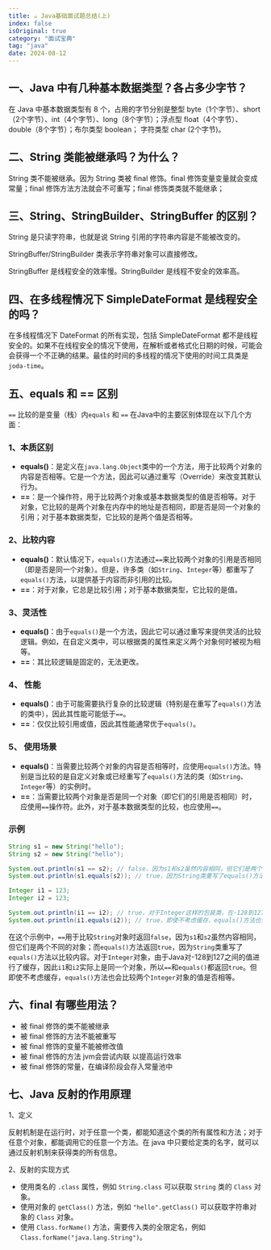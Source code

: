 ```yaml
---
title: ☕ Java基础面试题总结(上)
index: false
isOriginal: true
category: "面试宝典"
tag: "java"
date: 2024-08-12
---
```

## 一、Java 中有几种基本数据类型？各占多少字节？

在 Java 中基本数据类型有 8 个，占用的字节分别是整型 byte（1个字节）、short（2个字节）、int（4个字节）、long（8个字节）；浮点型 float（4个字节）、double（8个字节）；布尔类型 boolean； 字符类型 char (2个字节)。

## 二、String 类能被继承吗？为什么？

String 类不能被继承。因为 String 类被 final 修饰。final 修饰变量变量就会变成常量；final 修饰方法方法就会不可重写；final 修饰类类就不能继承；

## 三、String、StringBuilder、StringBuffer 的区别？

String 是只读字符串，也就是说 String 引用的字符串内容是不能被改变的。

StringBuffer/StringBuilder 类表示字符串对象可以直接修改。

StringBuffer 是线程安全的效率慢。StringBuilder 是线程不安全的效率高。

## 四、在多线程情况下 SimpleDateFormat 是线程安全的吗？

在多线程情况下 DateFormat 的所有实现，包括 SimpleDateFormat 都不是线程安全的。如果不在线程安全的情况下使用，在解析或者格式化日期的时候，可能会会获得一个不正确的结果。最佳的时间的多线程的情况下使用的时间工具类是 `joda-time`。

## 五、equals 和 == 区别

`==` 比较的是变量（栈）内`equals` 和 `==` 在Java中的主要区别体现在以下几个方面：

### 1、本质区别

* **equals()**：是定义在`java.lang.Object`类中的一个方法，用于比较两个对象的内容是否相等。它是一个方法，因此可以通过重写（Override）来改变其默认行为。
* **==**：是一个操作符，用于比较两个对象或基本数据类型的值是否相等。对于对象，它比较的是两个对象在内存中的地址是否相同，即是否是同一个对象的引用；对于基本数据类型，它比较的是两个值是否相等。

### 2、比较内容

* **equals()**：默认情况下，`equals()`方法通过`==`来比较两个对象的引用是否相同（即是否是同一个对象）。但是，许多类（如`String`、`Integer`等）都重写了`equals()`方法，以提供基于内容而非引用的比较。
* **==**：对于对象，它总是比较引用；对于基本数据类型，它比较的是值。

### 3、灵活性

* **equals()**：由于`equals()`是一个方法，因此它可以通过重写来提供灵活的比较逻辑。例如，在自定义类中，可以根据类的属性来定义两个对象何时被视为相等。
* **==**：其比较逻辑是固定的，无法更改。

### 4、 性能

* **equals()**：由于可能需要执行复杂的比较逻辑（特别是在重写了`equals()`方法的类中），因此其性能可能低于`==`。
* **==**：仅仅比较引用或值，因此其性能通常优于`equals()`。

### 5、 使用场景

* **equals()**：当需要比较两个对象的内容是否相等时，应使用`equals()`方法。特别是当比较的是自定义对象或已经重写了`equals()`方法的类（如`String`、`Integer`等）的实例时。
* **==**：当需要比较两个对象是否是同一个对象（即它们的引用是否相同）时，应使用`==`操作符。此外，对于基本数据类型的比较，也应使用`==`。

### 示例

```java
String s1 = new String("hello");
String s2 = new String("hello");

System.out.println(s1 == s2); // false，因为s1和s2虽然内容相同，但它们是两个不同的对象
System.out.println(s1.equals(s2)); // true，因为String类重写了equals()方法，以比较内容

Integer i1 = 123;
Integer i2 = 123;

System.out.println(i1 == i2); // true，对于Integer这样的包装类，在-128到127之间的值会被缓存，因此i1和i2实际上是同一个对象
System.out.println(i1.equals(i2)); // true，即使不考虑缓存，equals()方法也会比较值
```

在这个示例中，`==`用于比较`String`对象时返回`false`，因为`s1`和`s2`虽然内容相同，但它们是两个不同的对象；而`equals()`方法返回`true`，因为`String`类重写了`equals()`方法以比较内容。对于`Integer`对象，由于Java对-128到127之间的值进行了缓存，因此`i1`和`i2`实际上是同一个对象，所以`==`和`equals()`都返回`true`。但即使不考虑缓存，`equals()`方法也会比较两个`Integer`对象的值是否相等。

## 六、final 有哪些用法？

- 被 final 修饰的类不能被继承
- 被 final 修饰的方法不能被重写
- 被 final 修饰的变量不能被修改值
- 被 final 修饰的方法 jvm会尝试内联 以提高运行效率
- 被 final 修饰的常量，在编译阶段会存入常量池中

## 七、Java 反射的作用原理

1、定义

反射机制是在运行时，对于任意一个类，都能知道这个类的所有属性和方法；对于任意个对象，都能调用它的任意一个方法。在 java 中只要给定类的名字，就可以通过反射机制来获得类的所有信息。

2、反射的实现方式

- 使用类名的 `.class` 属性，例如 `String.class` 可以获取 `String` 类的 `Class` 对象。
- 使用对象的 `getClass()` 方法，例如 `"hello".getClass()` 可以获取字符串对象的 `Class` 对象。
- 使用 `Class.forName()` 方法，需要传入类的全限定名，例如 `Class.forName("java.lang.String")`。